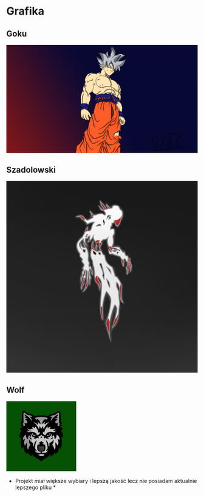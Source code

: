 # Grafika

## Goku
![Goku](https://github.com/Szadolowski/Grafika/blob/main/Goku.jpeg)
## Szadolowski
![Szadolowski](https://github.com/Szadolowski/Grafika/blob/main/Szadolowski.jpeg)
## Wolf
![Wolf](https://github.com/Szadolowski/Grafika/blob/main/Wolf.jpg)
* Projekt miał większe wybiary i lepszą jakość lecz nie posiadam aktualnie lepszego pliku *
